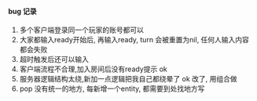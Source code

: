 #### bug 记录
1. 多个客户端登录同一个玩家的账号都可以
2. 大家都输入ready开始后, 再输入ready, turn 会被重置为nil, 任何人输入内容都会失败
3. 超时触发后还可以输入
4. 客户端流程不合理,加入房间后没有ready提示          ok
5. 服务器逻辑结构太绕,新加一点逻辑把我自己都绕晕了   ok 改了, 用组合做
6. pop 没有统一的地方, 每新增一个entity, 都需要到处找地方写